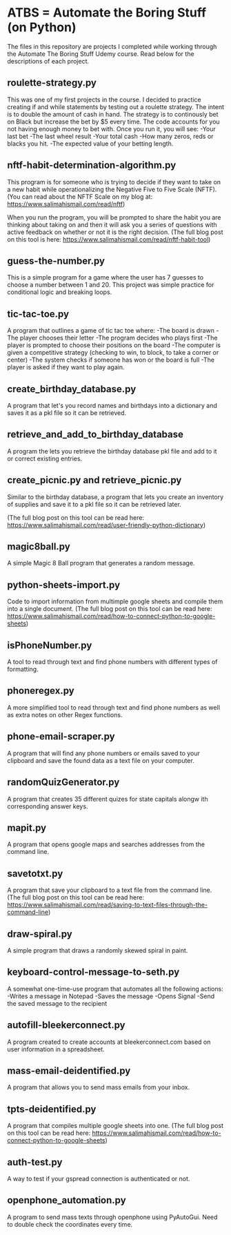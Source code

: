 # ATBS = Automate the Boring Stuff (on Python)
The files in this repository are projects I completed while working through the Automate The Boring Stuff Udemy course. Read below for the descriptions of each project. 

## roulette-strategy.py
This was one of my first projects in the course. I decided to practice creating if and while statements
by testing out a roulette strategy. 
The intent is to double the amount of cash in hand. 
The strategy is to continously bet on Black but increase the bet by $5 every time. 
The code accounts for you not having enough money to bet with. 
Once you run it, you will see:
-Your last bet
-The last wheel result
-Your total cash
-How many zeros, reds or blacks you hit.
-The expected value of your betting length. 

## nftf-habit-determination-algorithm.py
This program is for someone who is trying to decide if they want to take on a new habit while operationalizing the Negative Five to Five Scale (NFTF).
(You can read about the NFTF Scale on my blog at: https://www.salimahismail.com/read/nftf)

When you run the program, you will be prompted to share the habit you are thinking about taking on 
and then it will ask you a series of questions with active feedback on whether or not it is the right decision. 
(The full blog post on this tool is here: https://www.salimahismail.com/read/nftf-habit-tool)
 
## guess-the-number.py
This is a simple program for a game where the user has 7 guesses to choose a number between 1 and 20. 
This project was simple practice for conditional logic and breaking loops. 

## tic-tac-toe.py
A program that outlines a game of tic tac toe where:
-The board is drawn
-The player chooses their letter
-The program decides who plays first
-The player is prompted to choose their positions on the board
-The computer is given a competitive strategy (checking to win, to block, to take a corner or center)
-The system checks if someone has won or the board is full
-The player is asked if they want to play again. 

## create_birthday_database.py
A program that let's you record names and birthdays into a dictionary and saves it as a pkl file so it can be retrieved. 

## retrieve_and_add_to_birthday_database
A program the lets you retrieve the birthday database pkl file and add to it or correct existing entries. 

## create_picnic.py and retrieve_picnic.py
Similar to the birthday database, a program that lets you create an inventory of supplies and save it to a pkl file so it can be retrieved later. 

(The full blog post on this tool can be read here: https://www.salimahismail.com/read/user-friendly-python-dictionary)  

## magic8ball.py
A simple Magic 8 Ball program that generates a random message. 

## python-sheets-import.py
Code to import information from multimple google sheets and compile them into a single document. 
(The full blog post on this tool can be read here: https://www.salimahismail.com/read/how-to-connect-python-to-google-sheets) 

## isPhoneNumber.py 
A tool to read through text and find phone numbers with different types of formatting. 

## phoneregex.py
A more simplified tool to read through text and find phone numbers as well as extra notes on other Regex functions. 

## phone-email-scraper.py
A program that will find any phone numbers or emails saved to your clipboard and save the found data as a text file on your computer. 

## randomQuizGenerator.py
A program that creates 35 different quizes for state capitals alongw ith corresponding answer keys.

## mapit.py
A program that opens google maps and searches addresses from the command line.  

## savetotxt.py
A program that save your clipboard to a text file from the command line. (The full blog post on this tool can be read here: https://www.salimahismail.com/read/saving-to-text-files-through-the-command-line)

## draw-spiral.py
A simple program that draws a randomly skewed spiral in paint.  

## keyboard-control-message-to-seth.py
A somewhat one-time-use program that automates all the following actions: 
-Writes a message in Notepad
-Saves the message
-Opens Signal
-Send the saved message to the recipient

## autofill-bleekerconnect.py
A program created to create accounts at bleekerconnect.com based on user information in a spreadsheet.

## mass-email-deidentified.py
A program that allows you to send mass emails from your inbox.  

## tpts-deidentified.py
A program that compiles multiple google sheets into one. (The full blog post on this tool can be read here: https://www.salimahismail.com/read/how-to-connect-python-to-google-sheets)

## auth-test.py
A way to test if your gspread connection is authenticated or not. 

## openphone_automation.py
A program to send mass texts through openphone using PyAutoGui. Need to double check the coordinates every time. 
